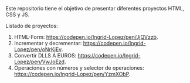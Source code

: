 Este repositorio tiene el objetivo de presentar diferentes proyectos HTML, CSS y JS.

Listado de proyectos:
1. HTML-Form: https://codepen.io/Ingrid-Lopez/pen/JjQVzzb.
2. Incrementar y decrementar: https://codepen.io/Ingrid-Lopez/pen/oNrKjEv.
3. Convertir DLLS A EUROS:  https://codepen.io/Ingrid-Lopez/pen/VwJoEzd.
4. Operaciones con números y selector de operaciones: https://codepen.io/Ingrid-Lopez/pen/YzmXObP.
